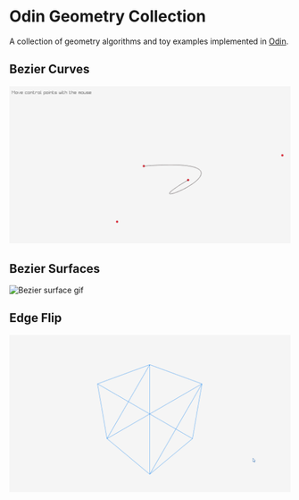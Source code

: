 # Odin Geometry Collection

A collection of geometry algorithms and toy examples implemented in [Odin](https://odin-lang.org/).

## Bezier Curves
![Bezier curve gif](https://github.com/nahumfarchi/odin-geometry/blob/main/src/bezier-curve/bazier-curve.gif)

## Bezier Surfaces
![Bezier surface gif](https://github.com/nahumfarchi/odin-geometry/blob/main/src/bezier-surface/bazier-surface3.gif)

## Edge Flip
![Edge flip gif](https://github.com/nahumfarchi/odin-geometry/blob/main/src/edge-flip/edge-flip.gif)
